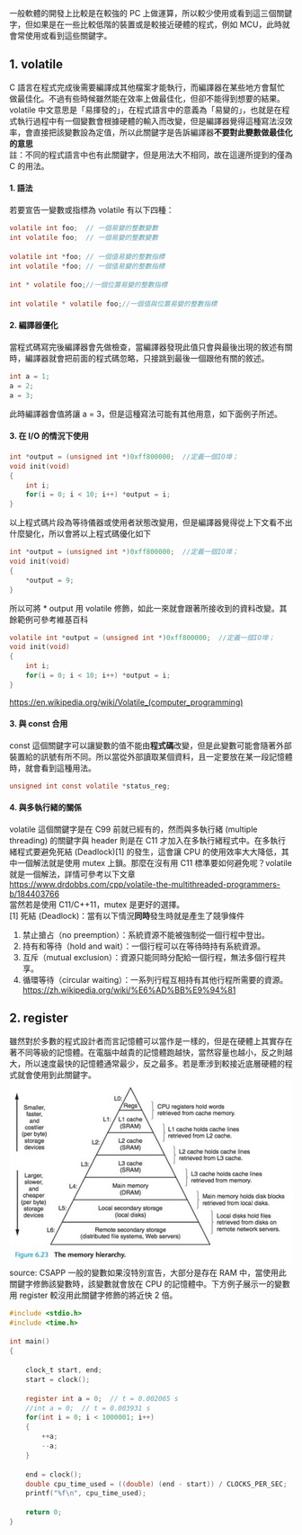 一般軟體的開發上比較是在較強的 PC 上做運算，所以較少使用或看到這三個關鍵字，但如果是在一些比較低階的裝置或是較接近硬體的程式，例如 MCU，此時就會常使用或看到這些關鍵字。

## 1. volatile
C 語言在程式完成後需要編譯成其他檔案才能執行，而編譯器在某些地方會幫忙做最佳化。不過有些時候雖然能在效率上做最佳化，但卻不能得到想要的結果。volatile 中文意思是「易揮發的」，在程式語言中的意義為「易變的」，也就是在程式執行過程中有一個變數會根據硬體的輸入而改變，但是編譯器覺得這種寫法沒效率，會直接把該變數設為定值，所以此關鍵字是告訴編譯器**不要對此變數做最佳化的意思** \
註：不同的程式語言中也有此關鍵字，但是用法大不相同，故在這邊所提到的僅為 C 的用法。
#### 1. 語法
若要宣告一變數或指標為 volatile 有以下四種：
```C
volatile int foo;  // 一個易變的整數變數
int volatile foo;  // 一個易變的整數變數

volatile int *foo; // 一個值易變的整數指標
int volatile *foo; // 一個值易變的整數指標

int * volatile foo;//一個位置易變的整數指標

int volatile * volatile foo;//一個值與位置易變的整數指標
```

#### 2. 編譯器優化
當程式碼寫完後編譯器會先做檢查，當編譯器發現此值只會與最後出現的敘述有關時，編譯器就會把前面的程式碼忽略，只接跳到最後一個跟他有關的敘述。
```C
int a = 1;
a = 2;
a = 3;
```
此時編譯器會值將讓 a = 3，但是這種寫法可能有其他用意，如下面例子所述。

#### 3. 在 I/O 的情況下使用
```C
int *output = (unsigned int *)0xff800000;  //定義一個IO埠；
void init(void)
{
    int i;
    for(i = 0; i < 10; i++) *output = i;
}
```
以上程式碼片段為等待儀器或使用者狀態改變用，但是編譯器覺得從上下文看不出什麼變化，所以會將以上程式碼優化如下
```C
int *output = (unsigned int *)0xff800000;  //定義一個IO埠；
void init(void)
{
    *output = 9;
}
```
所以可將 * output 用 volatile 修飾，如此一來就會跟著所接收到的資料改變。其餘範例可參考維基百科
```C
volatile int *output = (unsigned int *)0xff800000;  //定義一個IO埠；
void init(void)
{
    int i;
    for(i = 0; i < 10; i++) *output = i;
}
```
https://en.wikipedia.org/wiki/Volatile_(computer_programming)

#### 3. 與 const 合用
const 這個關鍵字可以讓變數的值不能由**程式碼**改變，但是此變數可能會隨著外部裝置給的訊號有所不同。所以當從外部讀取某個資料，且一定要放在某一段記憶體時，就會看到這種用法。
```C
unsigned int const volatile *status_reg;
```

#### 4. 與多執行緒的關係
volatile 這個關鍵字是在 C99 前就已經有的，然而與多執行緒 (multiple threading) 的關鍵字與 header 則是在 C11 才加入在多執行緒程式中。在多執行緒程式要避免死結 (Deadlock)[1] 的發生，這會讓 CPU 的使用效率大大降低，其中一個解法就是使用 mutex 上鎖。那麼在沒有用 C11 標準要如何避免呢？volatile 就是一個解法，詳情可參考以下文章 \
https://www.drdobbs.com/cpp/volatile-the-multithreaded-programmers-b/184403766 \
當然若是使用 C11/C++11，mutex 是更好的選擇。 \
[1] 死結 (Deadlock)：當有以下情況**同時**發生時就是產生了競爭條件
1. 禁止搶占（no preemption）：系統資源不能被強制從一個行程中登出。
2. 持有和等待（hold and wait）：一個行程可以在等待時持有系統資源。
3. 互斥（mutual exclusion）：資源只能同時分配給一個行程，無法多個行程共享。
4. 循環等待（circular waiting）：一系列行程互相持有其他行程所需要的資源。
https://zh.wikipedia.org/wiki/%E6%AD%BB%E9%94%81

## 2. register
雖然對於多數的程式設計者而言記憶體可以當作是一樣的，但是在硬體上其實存在著不同等級的記憶體。在電腦中越貴的記憶體跑越快，當然容量也越小，反之則越大，所以速度最快的記憶體通常最少，反之最多。若是牽涉到較接近底層硬體的程式就會使用到此關鍵字。 \
![image](pic/memory_level.jpg) \
source: CSAPP 
一般的變數如果沒特別宣告，大部分是存在 RAM 中，當使用此關鍵字修飾該變數時，該變數就會放在 CPU 的記憶體中。下方例子展示一的變數用 register 較沒用此關鍵字修飾的將近快 2 倍。
```C
#include <stdio.h>
#include <time.h>

int main()
{

    clock_t start, end;
    start = clock();
    
    register int a = 0;  // t = 0.002065 s
    //int a = 0;  // t = 0.003931 s
    for(int i = 0; i < 1000001; i++)
    {
        ++a;
        --a;
    }
    
    end = clock();
    double cpu_time_used = ((double) (end - start)) / CLOCKS_PER_SEC;
    printf("%f\n", cpu_time_used);
    
    return 0;
}
```

